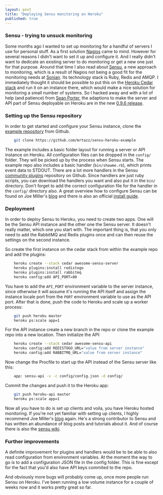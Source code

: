 ```yaml
---
layout: post
title: "Deploying Sensu monitoring on Heroku"
published: true
---
```


### Sensu - trying to unsuck monitoring
Some months ago I wanted to set up monitoring for a handful of servers I use
for personal stuff. As a first solution [Nagios][] came to mind. However for
several reasons I didn't want to set it up and configure it. And I really
didn't want to dedicate an existing server to do monitoring or get a new one
just for that purpose. Around that time I also read about [Sensu][], a new
approach to monitoring, which is a result of Nagios not being a good fit for
the monitoring needs at [Sonian][]. Its technology stack is Ruby, Redis and
AMQP. I immediately thought it should be possible to put this on the [Heroku
Cedar stack][] and run it on an instance there, which would make a nice
solution for monitoring a small number of systems. So I hacked away and with a
lot of help (and patience) from [Sean Porter][], the adaptions to make the
server and API part of Sensu deployable on Heroku are in the new [0.9.6
release][].

### Setting up the Sensu repository
In order to get started and configure your Sensu instance, clone the [example
repository][] from Github.

```bash
    git clone https://github.com/mrtazz/sensu-heroku-example
```

The example includes a basic folder layout for running a server or API instance
on Heroku. All configuration files can be dropped in the `config/` folder. They
will be picked up by the process when Sensu starts. The example repo also
includes a basic handler (`bin/showme.rb`), which prints event data to STDOUT.
There are a lot more handlers in the Sensu [community plugins][] repository on
Github. Since handlers are just ruby scripts, you can download the handlers you
want and also put it in the `bin/` directory. Don't forget to add the correct
configuration file for the handler in the `config/` directory also. A great
overview how to configure Sensu can be found on Joe Miller's [blog][] and there
is also an official [install guide][].

### Deployment
In order to deploy Sensu to Heroku, you need to create two apps. One will be
the Sensu API instance and the other one the Sensu server. It doesn't really
matter, which one you start with. The important thing is, that you only need to
add the RabbitMQ and Redis plugins once and can then reuse the settings on the
second instance.

So create the first instance on the cedar stack from within the example repo
and add the plugins:

```bash
    heroku create --stack cedar awesome-sensu-server
    heroku plugins:install redistogo
    heroku plugins:install rabbitmq
    heroku config:add API_PORT=80
```

You have to add the `API_PORT` environment variable to the server instance,
since otherwise it will assume it's running the API itself and assign the
instance locale port from the `PORT` environment variable to use as the API
port. After that is done, push the code to Heroku and scale up a worker
process:

```bash
    git push heroku master
    heroku ps:scale app=1
```

For the API instance create a new branch in the repo or clone the example repo
into a new location. Then initialize the API:

```bash
    heroku create --stack cedar awesome-sensu-api
    heroku config:add REDISTOGO_URL="value from server instance"
    heroku config:add RABBITMQ_URL="value from server instance"
```

Now change the Procfile to start up the API instead of the Sensu server like
this:

```bash
    app: sensu-api -v -c config/config.json -d config/
```

Commit the changes and push it to the Heroku app:

```bash
    git push heroku-api master
    heroku ps:scale app=1
```

Now all you have to do is set up clients and voila, you have Heroku hosted
monitoring. If you're not yet familiar with setting up clients, I highly
recommend Joe Miller's [blog][] again. He's a strong contributor to Sensu and
has written an abundance of blog posts and tutorials about it. And of course
there is also the [sensu wiki][].

### Further improvements
A definite improvement for plugins and handlers would be to be able to also
read configuration from environment variables. At the moment the way to go is
to add a configuration JSON file in the config folder. This is fine except for
the fact that you'd also have API keys commited to the repo.

And obviously more bugs will probably come up, once more people run Sensu on
Heroku. I've been running a low volume instance for a couple of weeks now and
it works pretty great so far.


[Sensu]: https://github.com/sensu/sensu
[Nagios]: http://nagios.org
[Sonian]: http://www.sonian.com/
[Heroku Cedar stack]: https://devcenter.heroku.com/articles/cedar/
[0.9.6 release]: https://github.com/sensu/sensu/tree/v0.9.6
[example repository]: https://github.com/mrtazz/sensu-heroku-app
[community plugins]: https://github.com/sensu/sensu-community-plugins
[blog]: http://joemiller.me
[install guide]: https://github.com/sensu/sensu/wiki/Install-Guide
[sensu wiki]: https://github.com/sensu/sensu/wiki/
[Sean Porter]: https://twitter.com/portertech

